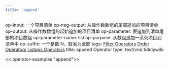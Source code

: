 ```yaml
---
title: 'append'
---
```


op-input: 一个项目清单
op-neg-output: 从操作数数组的尾部追加的项目清单
op-output: 从操作数数组的起始追加的项目清单
op-parameter: 要追加到清单尾部的项目数组
op-parameter-name: list
op-purpose: 从数组追加一系列项目到清单中
op-suffix: 一个整数 N，缺省为全部
tags: [Filter Operators](#Filter%20Operators) [Order Operators](#Order%20Operators) [Listops Operators](#Listops%20Operators)
title: append Operator
type: text/vnd.tiddlywiki

<<.operator-examples "append">>
